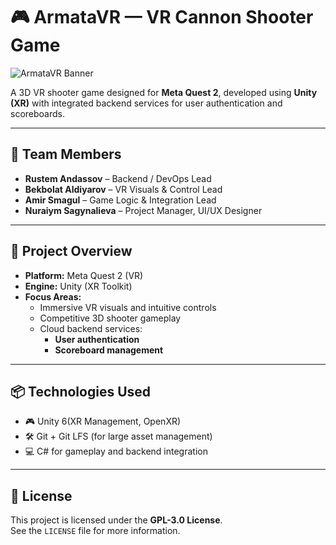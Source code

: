# 🎮 ArmataVR — VR Cannon Shooter Game

![ArmataVR Banner](https://raw.githubusercontent.com/begod24/teamproject/main/Banner.jpg)

A 3D VR shooter game designed for **Meta Quest 2**, developed using **Unity (XR)** with integrated backend services for user authentication and scoreboards.

---

## 👥 Team Members

- **Rustem Andassov** – Backend / DevOps Lead
- **Bekbolat Aldiyarov** – VR Visuals & Control Lead
- **Amir Smagul** – Game Logic & Integration Lead
- **Nuraiym Sagynalieva** – Project Manager, UI/UX Designer

---

## 🚀 Project Overview

- **Platform:** Meta Quest 2 (VR)
- **Engine:** Unity (XR Toolkit)
- **Focus Areas:**
  - Immersive VR visuals and intuitive controls
  - Competitive 3D shooter gameplay
  - Cloud backend services:
    - **User authentication**
    - **Scoreboard management**
  
---

## 📦 Technologies Used

- 🎮 Unity 6(XR Management, OpenXR)
- 🛠 Git + Git LFS (for large asset management)
- 💻 C# for gameplay and backend integration

---

## 📜 License

This project is licensed under the **GPL-3.0 License**.  
See the `LICENSE` file for more information.